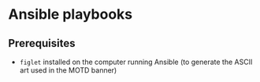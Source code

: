 # Ansible playbooks

## Prerequisites

- `figlet` installed on the computer running Ansible (to generate the ASCII art
  used in the MOTD banner)
